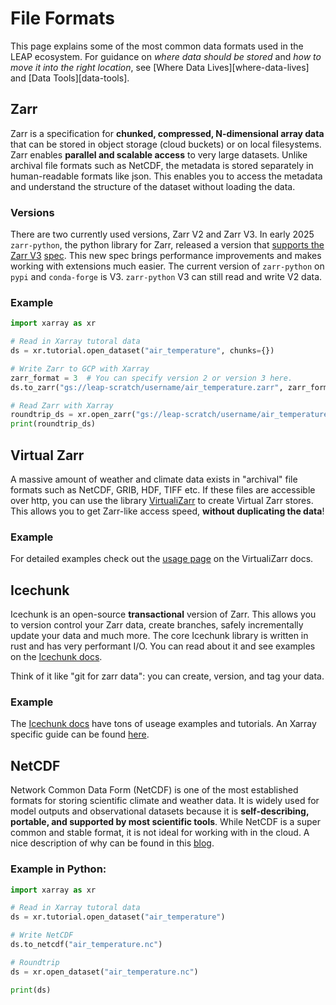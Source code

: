 # File Formats

This page explains some of the most common data formats used in the LEAP ecosystem. For guidance on *where data should be stored* and *how to move it into the right location*, see [Where Data Lives][where-data-lives] and [Data Tools][data-tools].

## Zarr

Zarr is a specification for **chunked, compressed, N-dimensional array data** that can be stored in object storage (cloud buckets) or on local filesystems. Zarr enables **parallel and scalable access** to very large datasets. Unlike archival file formats such as NetCDF, the metadata is stored separately in human-readable formats like json. This enables you to access the metadata and understand the structure of the dataset without loading the data.

### Versions

There are two currently used versions, Zarr V2 and Zarr V3. In early 2025 `zarr-python`, the python library for Zarr, released a version that [supports the Zarr V3](https://zarr.dev/blog/zarr-python-3-release/) [spec](https://zarr-specs.readthedocs.io/en/latest/v3/core/). This new spec brings performance improvements and makes working with extensions much easier. The current version of `zarr-python` on `pypi` and `conda-forge` is V3. `zarr-python` V3 can still read and write V2 data.

### Example

```python
import xarray as xr

# Read in Xarray tutoral data
ds = xr.tutorial.open_dataset("air_temperature", chunks={})

# Write Zarr to GCP with Xarray
zarr_format = 3  # You can specify version 2 or version 3 here.
ds.to_zarr("gs://leap-scratch/username/air_temperature.zarr", zarr_format=zarr_format)

# Read Zarr with Xarray
roundtrip_ds = xr.open_zarr("gs://leap-scratch/username/air_temperature.zarr")
print(roundtrip_ds)
```

## Virtual Zarr

A massive amount of weather and climate data exists in "archival" file formats such as NetCDF, GRIB, HDF, TIFF etc. If these files are accessible over http, you can use the library [VirtualiZarr](https://virtualizarr.readthedocs.io/en/stable/) to create Virtual Zarr stores. This allows you to get Zarr-like access speed, **without duplicating the data**!

### Example

For detailed examples check out the [usage page](https://virtualizarr.readthedocs.io/en/stable/usage.html) on the VirtualiZarr docs.

## Icechunk

Icechunk is an open-source **transactional** version of Zarr. This allows you to version control your Zarr data, create branches, safely incrementally update your data and much more. The core Icechunk library is written in rust and has very performant I/O. You can read about it and see examples on the [Icechunk docs](https://icechunk.io/en/latest/overview/).

Think of it like "git for zarr data": you can create, version, and tag your data.

### Example

The [Icechunk docs](https://icechunk.io/en/latest/overview/) have tons of useage examples and tutorials. An Xarray specific guide can be found [here](https://icechunk.io/en/latest/xarray/).

## NetCDF

Network Common Data Form (NetCDF) is one of the most established formats for storing scientific climate and weather data. It is widely used for model outputs and observational datasets because it is **self-describing, portable, and supported by most scientific tools**. While NetCDF is a super common and stable format, it is not ideal for working with in the cloud. A nice description of why can be found in this [blog](https://earthmover.io/blog/fundamentals-what-is-cloud-optimized-scientific-data).

### Example in Python:

```python
import xarray as xr

# Read in Xarray tutoral data
ds = xr.tutorial.open_dataset("air_temperature")

# Write NetCDF
ds.to_netcdf("air_temperature.nc")

# Roundtrip
ds = xr.open_dataset("air_temperature.nc")

print(ds)
```
